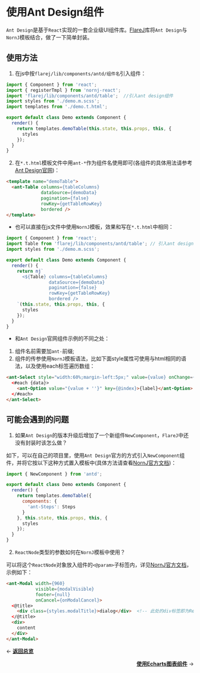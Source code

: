 # 使用Ant Design组件

`Ant Design`是基于`React`实现的一套企业级UI组件库。[FlareJ](https://github.com/joe-sky/flarej)库将`Ant Design`与`NornJ`模板结合，做了一下简单封装。

## 使用方法

1. 在js中按`flarej/lib/components/antd/组件名`引入组件：

```js
import { Component } from 'react';
import { registerTmpl } from 'nornj-react';
import 'flarej/lib/components/antd/table';  //引入ant design组件
import styles from './demo.m.scss';
import templates from './demo.t.html';

export default class Demo extends Component {
  render() {
    return templates.demoTable(this.state, this.props, this, {
      styles
    });
  }
}
```

2. 在`*.t.html`模板文件中用`ant-*`作为组件名使用即可(各组件的具体用法请参考[Ant Design官网](https://ant.design/docs/react/introduce-cn))：

```html
<template name="demoTable">
  <ant-Table columns={tableColumns}
             dataSource={demoData}
             pagination={false}
             rowKey={getTableRowKey}
             bordered />
</template>
```

* 也可以直接在js文件中使用`NornJ`模板，效果和写在`*.t.html`中相同：

```js
import { Component } from 'react';
import Table from 'flarej/lib/components/antd/table'; // 引入ant design组件
import styles from './demo.m.scss';

export default class Demo extends Component {
  render() {
    return nj`
      <${Table} columns={tableColumns}
                dataSource={demoData}
                pagination={false}
                rowKey={getTableRowKey}
                bordered />
    `(this.state, this.props, this, {
      styles
    });
  }
}
```

* 和`Ant Design`官网组件示例的不同之处：

1. 组件名前需要加`ant-`前缀;
2. 组件的传参使用`NornJ`模板语法，比如下面style属性可使用与html相同的语法，以及使用each标签遍历数组：

```html
<ant-Select style="width:60%;margin-left:5px;" value={value} onChange={onSelectChange('testParam')} placeholder="请选择">
  <#each {data}>
    <ant-Option value="{value + ''}" key={@index}>{label}</ant-Option>
  </#each>
</ant-Select>
```

## 可能会遇到的问题

1. 如果`Ant Design`的版本升级后增加了一个新组件`NewComponent`，`FlareJ`中还没有封装时该怎么做？

如下，可以在自己的项目里，使用`Ant Design`官方的方式引入`NewComponent`组件，并将它按以下这种方式置入模板中(具体方法请查看[NornJ官方文档](https://joe-sky.gitbooks.io/nornj-guide/api/renderReact.html#%E7%9B%B4%E6%8E%A5%E5%9C%A8%E6%A8%A1%E6%9D%BF%E5%87%BD%E6%95%B0%E4%B8%AD%E4%BC%A0%E5%85%A5react%E7%BB%84%E4%BB%B6))：

```js
import { NewComponent } from 'antd';

export default class Demo extends Component {
  render() {
    return templates.demoTable({
      components: {
        'ant-Steps': Steps
      }
    }, this.state, this.props, this, {
      styles
    });
  }
}
```

2. `ReactNode`类型的参数如何在`NornJ`模板中使用？

可以将这个`ReactNode`对象放入组件的`<@param>`子标签内，详见[NornJ官方文档](https://joe-sky.gitbooks.io/nornj-guide/templateSyntax/built-inExtensionTag.html#props%E4%B8%8Eprop)，示例如下：

```html
<ant-Modal width={960}
           visible={modalVisible}
           footer={null}
           onCancel={onModalCancel}>
  <@title>
    <div class={styles.modalTitle}>dialog</div>  <!-- 此处的div标签即为ReactNode类型 -->
  </@title>
  <div>
    content
  </div>
</ant-Modal>
```

<p align="left">← <a href="overview.md"><b>返回总览</b></a></p>
<p align="right"><a href="echarts.md"><b>使用Echarts图表组件</b></a> →</p>
